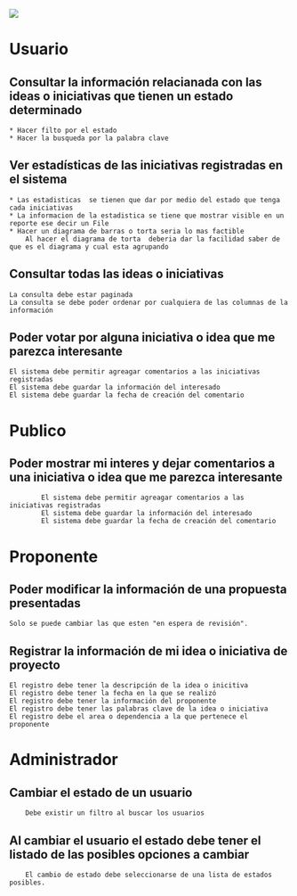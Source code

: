 



![](https://github.com/CrkJohn/fileTransfer/blob/master/img/DiagramaExtendido.png)
# Usuario

## Consultar la información relacianada con las ideas o iniciativas que tienen un estado determinado
	* Hacer filto por el estado
	* Hacer la busqueda por la palabra clave
	
	

## Ver estadísticas de las iniciativas registradas en el sistema
	* Las estadisticas  se tienen que dar por medio del estado que tenga cada iniciativas
	* La informacion de la estadistica se tiene que mostrar visible en un reporte ese decir un File
	* Hacer un diagrama de barras o torta seria lo mas factible
		Al hacer el diagrama de torta  deberia dar la facilidad saber de que es el diagrama y cual esta agrupando
## Consultar todas las ideas o iniciativas
	La consulta debe estar paginada
	La consulta se debe poder ordenar por cualquiera de las columnas de la información

	
## Poder votar por alguna iniciativa o idea que me parezca interesante
	El sistema debe permitir agreagar comentarios a las iniciativas registradas
	El sistema debe guardar la información del interesado
	El sistema debe guardar la fecha de creación del comentario

	
# Publico
## 	Poder mostrar mi interes y dejar comentarios a una iniciativa o idea que me parezca interesante
			El sistema debe permitir agreagar comentarios a las iniciativas registradas
			El sistema debe guardar la información del interesado
			El sistema debe guardar la fecha de creación del comentario
			


	
# Proponente
## Poder modificar la información de una propuesta presentadas
	Solo se puede cambiar las que esten "en espera de revisión".
## Registrar la información de mi idea o iniciativa de proyecto
	El registro debe tener la descripción de la idea o inicitiva
	El registro debe tener la fecha en la que se realizó
	El registro debe tener la información del proponente
	El registro debe tener las palabras clave de la idea o iniciativa
	El registro debe el area o dependencia a la que pertenece el proponente
			
# Administrador
## 	Cambiar el estado de un usuario
		Debe existir un filtro al buscar los usuarios
## 	Al cambiar el usuario  el estado debe tener el listado de las posibles opciones a cambiar
		El cambio de estado debe seleccionarse de una lista de estados posibles.
	
	


